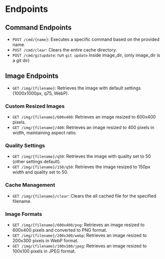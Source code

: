 # Endpoints

## Command Endpoints

- `POST /cmd/{name}`: Executes a specific command based on the provided name.
- `POST /cmd/clear`: Clears the entire cache directory.
- `POST /cmd/gitupdate`: run `git update` inside image_dir, (only image_dir is a git dir)

## Image Endpoints

- `GET /img/{filename}`: Retrieves the image with default settings (1000x1000px, q75, WebP).

### Custom Resized Images

- `GET /img/{filename}/600x400`: Retrieves an image resized to 600x400 pixels.
- `GET /img/{filename}/400`: Retrieves an image resized to 400 pixels in width, maintaining aspect ratio.

### Quality Settings

- `GET /img/{filename}/q50`: Retrieves the image with quality set to 50 (other settings default).
- `GET /img/{filename}/150/q50`: Retrieves the image resized to 150px width and quality set to 50.

### Cache Management

- `GET /img/{filename}/clear`: Clears the all cached file for the specified filename.

### Image Formats

- `GET /img/{filename}/600x400/png`: Retrieves an image resized to 600x400 pixels and converted to PNG format.
- `GET /img/{filename}/200x300/webp`: Retrieves an image resized to 200x300 pixels in WebP format.
- `GET /img/{filename}/100x100/jpeg`: Retrieves an image resized to 100x100 pixels in JPEG format.
